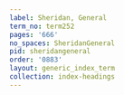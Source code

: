```yaml
---
label: Sheridan, General
term_no: term252
pages: '666'
no_spaces: SheridanGeneral
pid: sheridangeneral
order: '0883'
layout: generic_index_term
collection: index-headings
---
```

